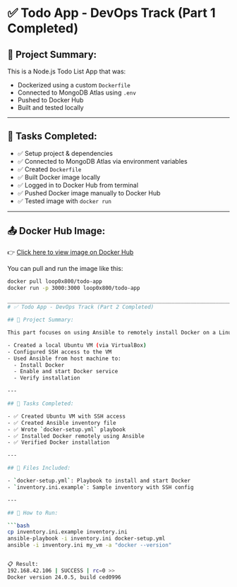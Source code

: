 # ✅ Todo App - DevOps Track (Part 1 Completed)

## 🔧 Project Summary:

This is a Node.js Todo List App that was:
- Dockerized using a custom `Dockerfile`
- Connected to MongoDB Atlas using `.env`
- Pushed to Docker Hub
- Built and tested locally

---

## 📝 Tasks Completed:

- ✅ Setup project & dependencies
- ✅ Connected to MongoDB Atlas via environment variables
- ✅ Created `Dockerfile`
- ✅ Built Docker image locally
- ✅ Logged in to Docker Hub from terminal
- ✅ Pushed Docker image manually to Docker Hub
- ✅ Tested image with `docker run`

---

## 📤 Docker Hub Image:

👉 [Click here to view image on Docker Hub](https://hub.docker.com/repository/docker/loop0x800/todo-app)

You can pull and run the image like this:

```bash
docker pull loop0x800/todo-app
docker run -p 3000:3000 loop0x800/todo-app

__________________________________________________________________________________________________
# ✅ Todo App - DevOps Track (Part 2 Completed)

## 🔧 Project Summary:

This part focuses on using Ansible to remotely install Docker on a Linux VM.

- Created a local Ubuntu VM (via VirtualBox)
- Configured SSH access to the VM
- Used Ansible from host machine to:
  - Install Docker
  - Enable and start Docker service
  - Verify installation

---

## 📝 Tasks Completed:

- ✅ Created Ubuntu VM with SSH access
- ✅ Created Ansible inventory file
- ✅ Wrote `docker-setup.yml` playbook
- ✅ Installed Docker remotely using Ansible
- ✅ Verified Docker installation

---

## 📂 Files Included:

- `docker-setup.yml`: Playbook to install and start Docker
- `inventory.ini.example`: Sample inventory with SSH config

---

## 🚀 How to Run:

```bash
cp inventory.ini.example inventory.ini
ansible-playbook -i inventory.ini docker-setup.yml
ansible -i inventory.ini my_vm -a "docker --version"


📋 Result:
192.168.42.106 | SUCCESS | rc=0 >>
Docker version 24.0.5, build ced0996










